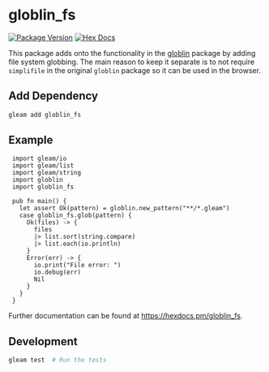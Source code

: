 # globlin_fs

[![Package Version](https://img.shields.io/hexpm/v/globlin_fs)](https://hex.pm/packages/globlin_fs)
[![Hex Docs](https://img.shields.io/badge/hex-docs-ffaff3)](https://hexdocs.pm/globlin_fs/)

This package adds onto the functionality in the [globlin](https://hexdocs.pm/globlin) package by adding file system globbing. The main reason to keep it separate is to not require `simplifile` in the original `globlin` package so it can be used in the browser.


## Add Dependency
```sh
gleam add globlin_fs
```

## Example
```gleam
 import gleam/io
 import gleam/list
 import gleam/string
 import globlin
 import globlin_fs

 pub fn main() {
   let assert Ok(pattern) = globlin.new_pattern("**/*.gleam")
   case globlin_fs.glob(pattern) {
     Ok(files) -> {
       files
       |> list.sort(string.compare)
       |> list.each(io.println)
     }
     Error(err) -> {
       io.print("File error: ")
       io.debug(err)
       Nil
     }
   }
 }
 ```

Further documentation can be found at <https://hexdocs.pm/globlin_fs>.

## Development

```sh
gleam test  # Run the tests
```
